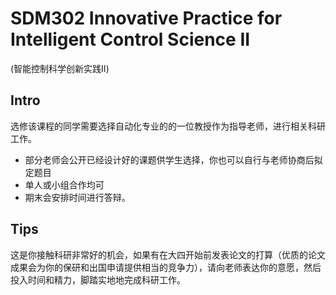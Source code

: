 # SDM302 Innovative Practice for Intelligent Control Science II
(智能控制科学创新实践II)

## Intro

选修该课程的同学需要选择自动化专业的的一位教授作为指导老师，进行相关科研工作。

- 部分老师会公开已经设计好的课题供学生选择，你也可以自行与老师协商后拟定题目
- 单人或小组合作均可
- 期末会安排时间进行答辩。

## Tips

这是你接触科研非常好的机会，如果有在大四开始前发表论文的打算（优质的论文成果会为你的保研和出国申请提供相当的竞争力），请向老师表达你的意愿，然后投入时间和精力，脚踏实地地完成科研工作。